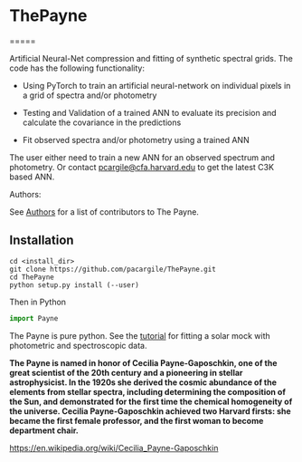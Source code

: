 # ThePayne
=====

Artificial Neural-Net compression and fitting of synthetic spectral grids. The code has the following functionality:

* Using PyTorch to train an artificial neural-network on individual pixels in a grid of spectra and/or photometry

* Testing and Validation of a trained ANN to evaluate its precision and calculate the covariance in the predictions

* Fit observed spectra and/or photometry using a trained ANN

The user either need to train a new ANN for an observed spectrum and photometry. Or contact <pcargile@cfa.harvard.edu> to get the latest C3K based ANN. 

Authors:

See [Authors](authors.rst) for a list of contributors to The Payne.

Installation
------
```
cd <install_dir>
git clone https://github.com/pacargile/ThePayne.git
cd ThePayne
python setup.py install (--user)
```

Then in Python
```python
import Payne
```
The Payne is pure python.
See the [tutorial](demo/) for fitting a solar mock with photometric and spectroscopic data.

**The Payne is named in honor of Cecilia Payne-Gaposchkin, one of the great scientist of the 20th century and a pioneering in stellar astrophysicist. In the 1920s she derived the cosmic abundance of the elements from stellar spectra, including determining the composition of the Sun, and demonstrated for the first time the chemical homogeneity of the universe. Cecilia Payne-Gaposchkin achieved two Harvard firsts: she became the first female professor, and the first woman to become department chair.**

<https://en.wikipedia.org/wiki/Cecilia_Payne-Gaposchkin>
